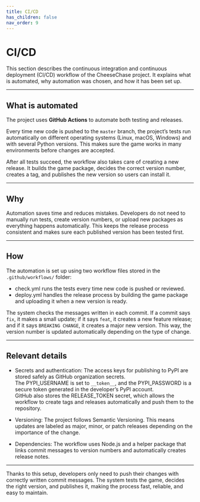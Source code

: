 ```yaml
---
title: CI/CD
has_children: false
nav_order: 9
---
```


# CI/CD

This section describes the continuous integration and continuous deployment (CI/CD) workflow of the CheeseChase project. 
It explains what is automated, why automation was chosen, and how it has been set up.

---

## What is automated

The project uses **GitHub Actions** to automate both testing and releases.

Every time new code is pushed to the `master` branch, the project’s tests run automatically on different operating systems (Linux, macOS, Windows) and with several Python versions.  This makes sure the game works in many environments before changes are accepted.

After all tests succeed, the workflow also takes care of creating a new release.  It builds the game package, decides the correct version number, creates a tag, and publishes the new version so users can install it.

---

## Why

Automation saves time and reduces mistakes.  Developers do not need to manually run tests, create version numbers, or upload new packages as everything happens automatically. This keeps the release process consistent and makes sure each published version has been tested first.

---

## How

The automation is set up using two workflow files stored in the `.github/workflows/` folder:

- check.yml runs the tests every time new code is pushed or reviewed.
- deploy.yml handles the release process by building the game package and uploading it when a new version is ready.

The system checks the messages written in each commit.  If a commit says `fix`, it makes a small update; if it says `feat`, it creates a new feature release; and if it says `BREAKING CHANGE`, it creates a major new version.  This way, the version number is updated automatically depending on the type of change.

---

## Relevant details

- Secrets and authentication: The access keys for publishing to PyPI are stored safely as GitHub organization secrets.  
  The PYPI_USERNAME is set to `__token__`, and the PYPI_PASSWORD is a secure token generated in the developer’s PyPI account.  
  GitHub also stores the RELEASE_TOKEN secret, which allows the workflow to create tags and releases automatically and push them to the repository.

- Versioning: The project follows Semantic Versioning. This means updates are labeled as major, minor, or patch releases depending on the importance of the change.

- Dependencies: The workflow uses Node.js and a helper package that links commit messages to version numbers and automatically creates release notes.

---

Thanks to this setup, developers only need to push their changes with correctly written commit messages. The system tests the game, decides the right version, and publishes it, making the process fast, reliable, and easy to maintain.

